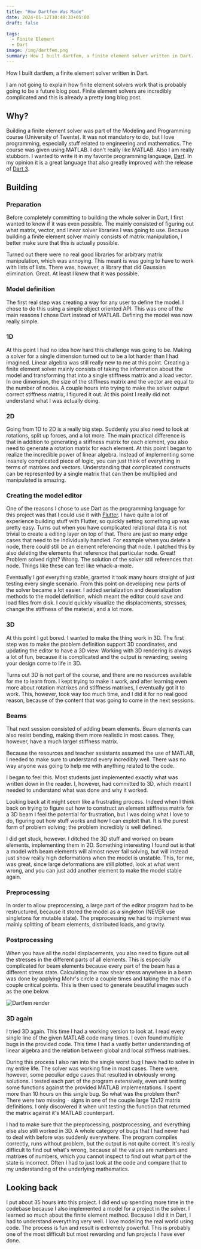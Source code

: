 ```yaml
---
title: "How Dartfem Was Made"
date: 2024-01-12T10:48:33+05:00
draft: false

tags:
  - Finite Element
  - Dart
image: /img/dartfem.png
summary: How I built dartfem, a finite element solver written in Dart.
---
```

How I built dartfem, a finite element solver written in Dart.

I am not going to explain how finite element solvers work that is probably going to be a future blog post. Finite element solvers are incredibly complicated and this is already a pretty long blog post.

## Why?

Building a finite element solver was part of the Modeling and Programming course (University of Twente).
It was not mandatory to do, but I love programming, especially stuff related to engineering and mathematics.
The course was given using MATLAB. I don't really like MATLAB. Also I am really stubborn. I wanted to write it in my favorite programming language, [Dart](https://dart.dev/). In my opinion it is a great language that also greatly improved with the release of [Dart 3](https://medium.com/dartlang/announcing-dart-3-53f065a10635).

## Building

### Preparation

Before completely committing to building the whole solver in Dart, I first wanted to know if it was even possible. The mainly consisted of figuring out what matrix, vector, and linear solver libraries I was going to use. Because building a finite element solver mainly consists of matrix manipulation, I better make sure that this is actually possible.

Turned out there were no real good libraries for arbitrary matrix manipulation, which was annoying. This meant is was going to have to work with lists of lists. There was, however, a library that did Gaussian elimination. Great. At least I knew that it was possible.

### Model definition

The first real step was creating a way for any user to define the model. I chose to do this using a simple object oriented API. This was one of the main reasons I chose Dart instead of MATLAB. Defining the model was now really simple.

### 1D

At this point I had no idea how hard this challenge was going to be. Making a solver for a single dimension turned out to be a lot harder than I had imagined. Linear algebra was still really new to me at this point. Creating a finite element solver mainly consists of taking the information about the model and transforming that into a single stiffness matrix and a load vector. In one dimension, the size of the stiffness matrix and the vector are equal to the number of nodes. A couple hours into trying to make the solver output correct stiffness matrix, I figured it out. At this point I really did not understand what I was actually doing.

### 2D

Going from 1D to 2D is a really big step. Suddenly you also need to look at rotations, split up forces, and a lot more. The main practical difference is that in addition to generating a stiffness matrix for each element, you also need to generate a rotation matrix for each element. At this point I began to realize the incredible power of linear algebra. Instead of implementing some insanely complicated piece of logic, you can just think of everything in terms of matrixes and vectors. Understanding that complicated constructs can be represented by a single matrix that can then be multiplied and manipulated is amazing.

### Creating the model editor

One of the reasons I chose to use Dart as the programming language for this project was that I could use it with [Flutter](https://flutter.dev/). I have quite a lot of experience building stuff with Flutter, so quickly setting something up was pretty easy. Turns out when you have complicated relational data it is not trivial to create a editing layer on top of that. There are just so many edge cases that need to be individually handled. For example when you delete a node, there could still be an element referencing that node. I patched this by also deleting the elements that reference that particular node. Great! Problem solved right? Wrong. The solution of the solver still references that node. Things like these can feel like whack-a-mole.

Eventually I got everything stable, granted it took many hours straight of just testing every single scenario. From this point on developing new parts of the solver became a lot easier. I added serialization and deserialization methods to the model definition, which meant the editor could save and load files from disk. I could quickly visualize the displacements, stresses, change the stiffness of the material, and a lot more.

### 3D

At this point I got bored. I wanted to make the thing work in 3D. The first step was to make the problem definition support 3D coordinates, and updating the editor to have a 3D view. Working with 3D rendering is always a lot of fun, because it is complicated and the output is rewarding; seeing your design come to life in 3D.

Turns out 3D is not part of the course, and there are no resources available for me to learn from. I kept trying to make it work, and after learning even more about rotation matrixes and stiffness matrixes, I eventually got it to work. This, however, took way too much time, and I did it for no real good reason, because of the content that was going to come in the next sessions.

### Beams

That next session consisted of adding beam elements. Beam elements can also resist bending, making them more realistic in most cases. They, however, have a much larger stiffness matrix.

Because the resources and teacher assistants assumed the use of MATLAB, I needed to make sure to understand every incredibly well. There was no way anyone was going to help me with anything related to the code.

I began to feel this. Most students just implemented exactly what was written down in the reader. I, however, had committed to 3D, which meant I needed to understand what was done and why it worked.

Looking back at it might seem like a frustrating process. Indeed when I think back on trying to figure out how to construct an element stiffness matrix for a 3D beam I feel the potential for frustration, but I was doing what I love to do, figuring out how stuff works and how I can exploit that. It is the purest form of problem solving; the problem incredibly is well defined.

I did get stuck, however. I ditched the 3D stuff and worked on beam elements, implementing them in 2D. Something interesting I found out is that a model with beam elements will almost never fail solving, but will instead just show really high deformations when the model is unstable. This, for me, was great, since large deformations are still plotted, look at what went wrong, and you can just add another element to make the model stable again.

### Preprocessing

In order to allow preprocessing, a large part of the editor program had to be restructured, because it stored the model as a singleton (NEVER use singletons for mutable state). The preprocessing we had to implement was mainly splitting of beam elements, distributed loads, and gravity.

### Postprocessing

When you have all the nodal displacements, you also need to figure out all the stresses in the different parts of all elements. This is especially complicated for beam elements because every part of the beam has a different stress state. Calculating the max shear stress anywhere in a beam was done by applying Mohr's circle a couple times and taking the max of a couple critical points. This is then used to generate beautiful images such as the one below.

![Dartfem render](/img/dartfem-render.png)

### 3D again

I tried 3D again. This time I had a working version to look at. I read every single line of the given MATLAB code many times. I even found multiple bugs in the provided code. This time I had a vastly better understanding of linear algebra and the relation between global and local stiffness matrixes.

During this process I also ran into the single worst bug I have had to solve in my entire life. The solver was working fine in most cases. There were, however, some peculiar edge cases that resulted in obviously wrong solutions. I tested each part of the program extensively, even unit testing some functions against the provided MATLAB implementations. I spent more than 10 hours on this single bug. So what was the problem then? There were two missing `-` signs in one of the couple large 12x12 matrix definitions. I only discovered it when unit testing the function that returned the matrix against it's MATLAB counterpart.

I had to make sure that the preprocessing, postprocessing, and everything else also still worked in 3D. A whole category of bugs that I had never had to deal with before was suddenly everywhere. The program compiles correctly, runs without problem, but the output is not quite correct. It's really difficult to find out what's wrong, because all the values are numbers and matrixes of numbers, which you cannot inspect to find out what part of the state is incorrect. Often I had to just look at the code and compare that to my understanding of the underlying mathematics.

## Looking back

I put about 35 hours into this project. I did end up spending more time in the codebase because I also implemented a model for a project in the solver. I learned so much about the finite element method. Because I did it in Dart, I had to understand everything very well. I love modeling the real world using code. The process is fun and result is extremely powerful. This is probably one of the most difficult but most rewarding and fun projects I have ever done.